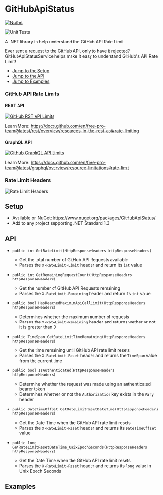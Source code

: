 # GitHubApiStatus

[![NuGet](https://buildstats.info/nuget/GitHubApiStatus?includePreReleases=true)](https://www.nuget.org/packages/GitHubApiStatus/) 

![Unit Tests](https://github.com/brminnick/GitHubApiStatus/workflows/Run%20Unit%20Tests/badge.svg)

A .NET library to help understand the GitHub API Rate Limit.

Ever sent a request to the GitHub API, only to have it rejected? GitHubApiStatusService helps make it easy to understand GitHub's API Rate Limit!

- [Jump to the Setup](#Setup)
- [Jump to the API](#API)
- [Jump to Examples](#Examples)

### GitHub API Rate Limits

#### REST API

[![GitHub RST API Limits](https://user-images.githubusercontent.com/13558917/97235854-066e5680-17a1-11eb-98f9-01fae7c02ac0.png)](https://docs.github.com/en/free-pro-team@latest/rest/overview/resources-in-the-rest-api#rate-limiting)

Learn More: https://docs.github.com/en/free-pro-team@latest/rest/overview/resources-in-the-rest-api#rate-limiting

#### GraphQL API

[![GitHub GraphQL API Limits](https://user-images.githubusercontent.com/13558917/97235806-ec347880-17a0-11eb-9637-fc1eb7f8dbc8.png)](https://docs.github.com/en/free-pro-team@latest/graphql/overview/resource-limitations#rate-limit)

Learn More: https://docs.github.com/en/free-pro-team@latest/graphql/overview/resource-limitations#rate-limit

### Rate Limit Headers

![Rate Limit Headers](https://user-images.githubusercontent.com/13558917/97235863-0e2dfb00-17a1-11eb-98f8-23c1065eb043.png)

## Setup

- Available on NuGet: https://www.nuget.org/packages/GitHubApiStatus/ 
- Add to any project supporting .NET Standard 1.3

## API

- `public int GetRateLimit(HttpResponseHeaders httpResponseHeaders)`
  - Get the total number of GitHub API Requests available
  - Parses the `X-RateLimit-Limit` header and return its `int` value
  
- `public int GetRemainingRequestCount(HttpResponseHeaders httpResponseHeaders)`
  - Get the number of GitHub API Requests remaining
  - Parses the `X-RateLimit-Remaining` header and return its `int` value
  
- `public bool HasReachedMaximimApiCallLimit(HttpResponseHeaders httpResponseHeaders)`
  - Determines whether the maximum number of requests 
  - Parses the `X-RateLimit-Remaining` header and returns wether or not it is greater than 0
  
- `public TimeSpan GetRateLimitTimeRemaining(HttpResponseHeaders httpResponseHeaders)`
  - Get the time remaining until GitHub API rate limit resets
  - Parses the `X-RateLimit-Reset` header and returns the `TimeSpan` value from the current time
  
- `public bool IsAuthenticated(HttpResponseHeaders httpResponseHeaders)`
  - Determine whether the request was made using an authenticated bearer token
  - Determines whether or not the `Authorization` key exists in the `Vary` header 

- `public DateTimeOffset GetRateLimitResetDateTime(HttpResponseHeaders httpResponseHeaders)`
  - Get the Date Time when the GitHub API rate limit resets
  - Parses the `X-RateLimit-Reset` header and returns its `DateTimeOffset` value
  
- `public long GetRateLimitResetDateTime_UnixEpochSeconds(HttpResponseHeaders httpResponseHeaders)`
  - Get the Date Time when the GitHub API rate limit resets
  - Parses the `X-RateLimit-Reset` header and returns its `long` value in [Unix Epoch Seconds](https://www.epochconverter.com)
  
## Examples


